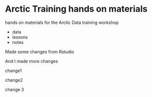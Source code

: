 # Arctic Training hands on materials

hands on materials for the Arctic Data training workshop

* data
* lessons
* notes

Made some changes from Rstudio

And I made more changes

change1

change2

change 3